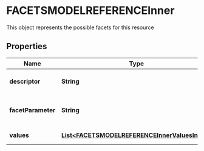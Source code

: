 

# FACETSMODELREFERENCEInner

This object represents the possible facets for this resource

## Properties

| Name | Type | Description | Notes |
|------------ | ------------- | ------------- | -------------|
|**descriptor** | **String** | A description of the facet |  [optional] |
|**facetParameter** | **String** | The alias used to select the facet |  [optional] |
|**values** | [**List&lt;FACETSMODELREFERENCEInnerValuesInner&gt;**](FACETSMODELREFERENCEInnerValuesInner.md) | the facet values |  [optional] |



